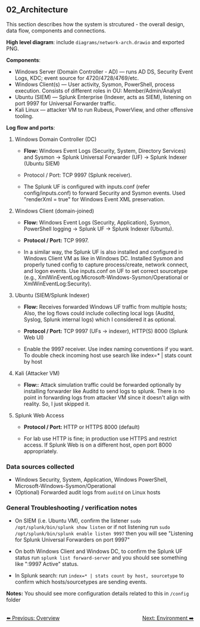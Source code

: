 ## 02_Architecture

This section describes how the system is strcutured - the overall design, data flow, components and connections.

**High level diagram**: include `diagrams/network-arch.drawio` and exported PNG.

**Components**:
- Windows Server (Domain Controller - AD) — runs AD DS, Security Event Logs, KDC; event source for 4720/4728/4769/etc.
- Windows Client(s) — User activity, Sysmon, PowerShell, process execution. Consists of different roles in OU: Member/Admin/Analyst
- Ubuntu (SIEM) — Splunk Enterprise (Indexer, acts as SIEM), listening on port 9997 for Universal Forwarder traffic.
- Kali Linux — attacker VM to run Rubeus, PowerView, and other offensive tooling.

**Log flow and ports**:
1. Windows Domain Controller (DC)
    - **Flow:** Windows Event Logs (Security, System, Directory Services) and Sysmon -> Splunk Universal Forwarder (UF) -> Splunk Indexer (Ubuntu SIEM)
    - Protocol / Port: TCP 9997 (Splunk receiver).

    - The Splunk UF is configured with inputs.conf (refer config/inputs.conf) to forward Security and Sysmon events. Used "renderXml = true" for Windows Event XML preservation.

2. Windows Client (domain-joined)
    - **Flow:** Windows Event Logs (Security, Application), Sysmon, PowerShell logging → Splunk UF → Splunk Indexer (Ubuntu).

    - **Protocol / Port:** TCP 9997.

    - In a similar way, the Splunk UF is also installed and configured in Windows Client VM as like in Windows DC. Installed Sysmon and properly tuned config to capture process/create, network connect, and logon events. Use inputs.conf on UF to set correct sourcetype (e.g., XmlWinEventLog:Microsoft-Windows-Sysmon/Operational or XmlWinEventLog:Security).

3. Ubuntu (SIEM/Splunk Indexer)
    - **Flow:** Receives forwarded Windows UF traffic from multiple hosts; Also, the log flows could include collecting local logs (Auditd, Syslog, Splunk internal logs) which I considered it as optional.

    - **Protocol / Port:** TCP 9997 (UFs → indexer), HTTP(S) 8000 (Splunk Web UI)

    - Enable the 9997 receiver. Use index naming conventions if you want. To double check incoming host use search like index=* | stats count by host

4. Kali (Attacker VM)
    - **Flow:**: Attack simulation traffic could be forwarded optionally by installing forwarder like Auditd to send logs to splunk. There is no point in forwarding logs from attacker VM since it doesn't align with reality. So, I just skipped it.

5. Splunk Web Access
    - **Protocol / Port:** HTTP or HTTPS 8000 (default)

    - For lab use HTTP is fine; in production use HTTPS and restrict access. If Splunk Web is on a different host, open port 8000 appropriately.

### Data sources collected
- Windows Security, System, Application, Windows PowerShell, Microsoft-Windows-Sysmon/Operational
- (Optional) Forwarded audit logs from `auditd` on Linux hosts


### General Troubleshooting / verification notes
- On SIEM (i.e. Ubuntu VM), confirm the listener `sudo /opt/splunk/bin/splunk show listen` or if not listening run `sudo /opt/splunk/bin/splunk enable listen 9997` then you will see "Listening for Splunk Universal Forwarders on port 9997"

- On both Windows Client and Windows DC, to confirm the Splunk UF status run `splunk list forward-server` and you should see something like "<SIEM-IP>:9997 Active" status.

- In Splunk search: run `index=* | stats count by host, sourcetype` to confirm which hosts/sourcetypes are sending events.

**Notes:** You should see more configuration details related to this in `/config` folder

<br>
<div style="display: flex; justify-content: space-between;">
  <a href="01_overview.md">⬅️ Previous: Overview</a>
  <a href="03_environment.md">Next: Environment ➡️</a>
</div>

